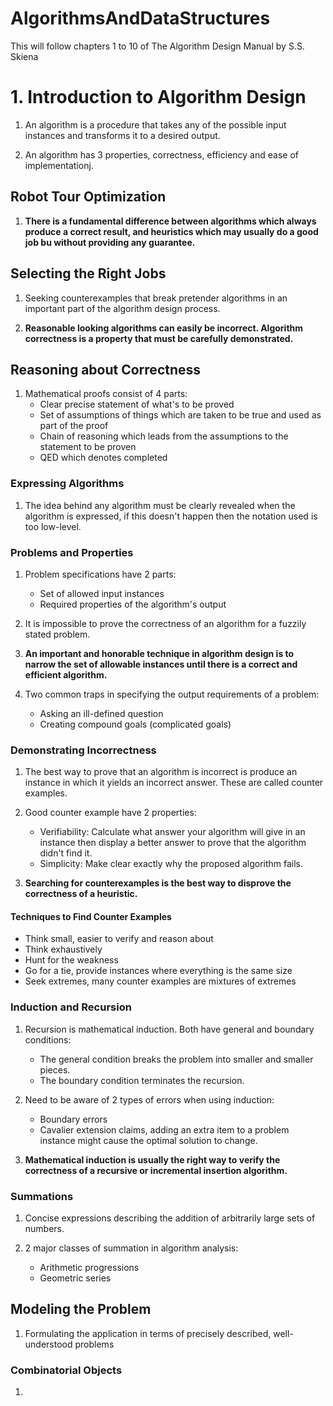 # AlgorithmsAndDataStructures
This will follow chapters 1 to 10 of The Algorithm Design Manual by S.S. Skiena

# 1. Introduction to Algorithm Design 

1. An algorithm is a procedure that takes any of the possible input instances 
and transforms it to a desired output.

2. An algorithm has 3 properties, correctness, efficiency and ease of implementationj. 

## Robot Tour Optimization
1. __There is a fundamental difference between algorithms which always produce a 
correct result, and heuristics which may usually do a good job bu without
providing any guarantee.__

## Selecting the Right Jobs
1. Seeking counterexamples that break pretender algorithms in an important part
of the algorithm design process.

2. __Reasonable looking algorithms can easily be incorrect. Algorithm correctness
is a property that must be carefully demonstrated.__

## Reasoning about Correctness
1. Mathematical proofs consist of 4 parts:
    - Clear precise statement of what's to be proved
    - Set of assumptions of things which are taken to be true and used as part 
    of the proof
    - Chain of reasoning which leads from the assumptions to the statement to be
    proven
    - QED which denotes completed

### Expressing Algorithms 
1. The idea behind any algorithm must be clearly revealed when the algorithm is 
expressed, if this doesn't happen then the notation used is too low-level.

### Problems and Properties
1. Problem specifications have 2 parts:
    - Set of allowed input instances
    - Required properties of the algorithm's output
    
2. It is impossible to prove the correctness of an algorithm for a fuzzily
stated problem.

3. __An important and honorable technique in algorithm design is to narrow the 
set of allowable instances until there is a correct and efficient algorithm.__

4. Two common traps in specifying the output requirements of a problem:
    - Asking an ill-defined question
    - Creating compound goals (complicated goals)
    
### Demonstrating Incorrectness
1. The best way to prove that an algorithm is incorrect is produce an instance
in which it yields an incorrect answer. These are called counter examples.

2. Good counter example have 2 properties:
    - Verifiability: Calculate what answer your algorithm will give in an instance
    then display a better answer to prove that the algorithm didn't find it.
    - Simplicity: Make clear exactly why the proposed algorithm fails.
    
3. __Searching for counterexamples is the best way to disprove the correctness
of a heuristic.__

#### Techniques to Find Counter Examples

- Think small, easier to verify and reason about
- Think exhaustively
- Hunt for the weakness
- Go for a tie, provide instances where everything is the same size
- Seek extremes, many counter examples are mixtures of extremes

### Induction and Recursion
1. Recursion is mathematical induction. Both have general and boundary conditions:
    - The general condition breaks the problem into smaller and smaller pieces.
    - The boundary condition terminates the recursion.
    
2. Need to be aware of 2 types of errors when using induction:
    - Boundary errors
    - Cavalier extension claims, adding an extra item to a problem instance 
    might cause the optimal solution to change.
    
3. __Mathematical induction is usually the right way to verify the correctness
of a recursive or incremental insertion algorithm.__

### Summations
1. Concise expressions describing the addition of arbitrarily large sets of numbers.

2. 2 major classes of summation in algorithm analysis:
    - Arithmetic progressions
    - Geometric series
    
## Modeling the Problem
1. Formulating the application in terms of precisely described, well-understood problems

### Combinatorial Objects
1. 



